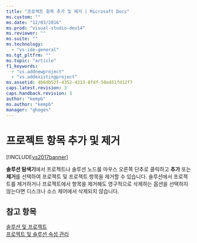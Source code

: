 ```yaml
---
title: "프로젝트 항목 추가 및 제거 | Microsoft Docs"
ms.custom: ""
ms.date: "12/03/2016"
ms.prod: "visual-studio-dev14"
ms.reviewer: ""
ms.suite: ""
ms.technology: 
  - "vs-ide-general"
ms.tgt_pltfrm: ""
ms.topic: "article"
f1_keywords: 
  - "vs.addnewproject"
  - "vs.addexistingproject"
ms.assetid: 4b6db52f-4352-4313-8f4f-50a451fd12f7
caps.latest.revision: 3
caps.handback.revision: 3
author: "kempb"
ms.author: "kempb"
manager: "ghogen"
---
```

# 프로젝트 항목 추가 및 제거
[!INCLUDE[vs2017banner](../code-quality/includes/vs2017banner.md)]

**솔루션 탐색기**에서 프로젝트나 솔루션 노드를 마우스 오른쪽 단추로 클릭하고 **추가** 또는 **제거**를 선택하여 프로젝트 및 프로젝트 항목을 제거할 수 있습니다.  솔루션에서 프로젝트를 제거하거나 프로젝트에서 항목을 제거해도 영구적으로 삭제하는 옵션을 선택하지 않는다면 디스크나 소스 제어에서 삭제되지 않습니다.  
  
## 참고 항목  
 [솔루션 및 프로젝트](../ide/solutions-and-projects-in-visual-studio.md)   
 [프로젝트 및 솔루션 속성 관리](../ide/managing-project-and-solution-properties.md)
